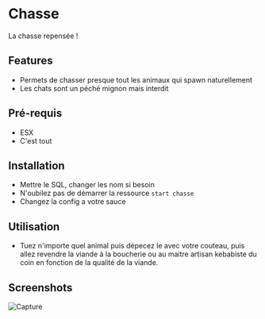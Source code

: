 # Chasse
La chasse repensée !

## Features
- Permets de chasser presque tout les animaux qui spawn naturellement
- Les chats sont un péché mignon mais interdit
  
## Pré-requis 
- ESX
- C'est tout

## Installation
- Mettre le SQL, changer les nom si besoin
- N'oubilez pas de démarrer la ressource ``` start chasse ``` 
- Changez la config a votre sauce

## Utilisation
- Tuez n'importe quel animal puis dépecez le avec votre couteau, puis allez revendre la viande à la boucherie ou au maitre artisan kebabiste du coin en fonction de la qualité de la viande.

## Screenshots

![Capture](https://user-images.githubusercontent.com/51257579/59968594-2a31e480-953c-11e9-957c-6b5981cf5419.JPG)



